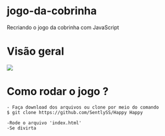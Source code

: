 # jogo-da-cobrinha
Recriando o jogo da cobrinha com JavaScript

# Visão geral
![](https://giphy.com/gifs/a3CmKcu2vll6uOfXvu/html5)

# Como rodar o jogo ?
```
- Faça download dos arquivos ou clone por meio do comando
$ git clone https://github.com/SentlySS/Happy Happy

-Rode o arquivo 'index.html'
-Se divirta
```